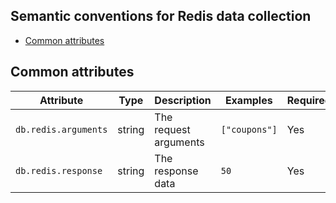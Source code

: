 ## Semantic conventions for Redis data collection

<!-- toc -->

- [Common attributes](#common-attributes)

<!-- tocstop -->

## Common attributes

<!-- semconv db.redis -->
| Attribute  | Type | Description  | Examples  | Required |
|---|---|---|---|---|
| `db.redis.arguments` | string | The request arguments | `["coupons"]` | Yes |
| `db.redis.response` | string | The response data | `50` | Yes |
<!-- endsemconv -->
